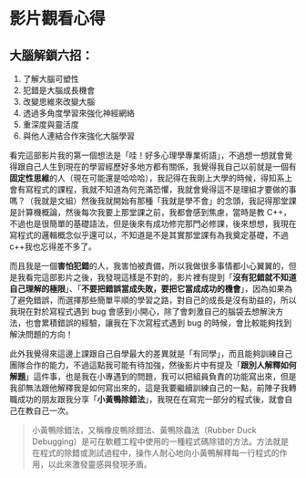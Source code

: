 # 影片觀看心得

## 大腦解鎖六招：

1. 了解大腦可塑性
1. 犯錯是大腦成長機會
1. 改變思維來改變大腦
1. 透過多角度學習來強化神經網絡
1. 重深度與靈活度
1. 與他人連結合作來強化大腦學習

看完這部影片我的第一個想法是「哇！好多心理學專業術語」，不過想一想就會覺得跟自己人生到現在的學習經歷好多地方都有關係，我覺得我自己以前就是一個有**固定性思維**的人（現在可能還是哈哈哈），我記得在我剛上大學的時候，得知系上會有寫程式的課程，我就不知道為何充滿恐懼，我就會覺得這不是理組才要做的事嗎？（我就是文組）然後我就開始有那種「我就是學不會」的念頭，我記得那堂課是計算機概論，然後每次我要上那堂課之前，我都會感到焦慮，當時是教 C++，不過也是很簡單的基礎語法，但是後來有成功修完那門必修課，後來想想，我現在寫程式的邏輯概念似乎還可以，不知道是不是其實那堂課有為我奠定基礎，不過 c++我也忘得差不多了。

而且我是一個**害怕犯錯**的人，我害怕被責備，所以我做很多事情都小心翼翼的，但是我看完這部影片之後，我發現這樣是不對的，影片裡有提到「**沒有犯錯就不知道自己理解的極限**」、「**不要把錯誤當成失敗，要把它當成成功的機會**」，因為如果為了避免錯誤，而選擇那些簡單平順的學習之路，對自己的成長是沒有助益的，所以我現在對於寫程式遇到 bug 會感到小開心，除了會刺激自己的腦袋去想解決方法，也會累積錯誤的經驗，讓我在下次寫程式遇到 bug 的時候，會比較能夠找到解決問題的方向！

此外我覺得來這邊上課跟自己自學最大的差異就是「有同學」，而且能夠訓練自己團隊合作的能力，不過這點我可能有待加強，然後影片中有提及「**跟別人解釋如何解題**」這件事，也是我在小專遇到的問題，我可以把組員負責的功能寫出來，但是我卻無法跟他解釋我是如何寫出來的，這是我要繼續訓練自己的一點，前陣子我轉職成功的朋友跟我分享「**小黃鴨除錯法**」，我現在在寫完一部分的程式後，就會自己在教自己一次。

> 小黃鴨除錯法，又稱橡皮鴨除錯法、黃鴨除蟲法（Rubber Duck Debugging）是可在軟體工程中使用的一種程式碼除错的方法。方法就是在程式的除錯或測試過程中，操作人耐心地向小黃鴨解釋每一行程式的作用，以此來激發靈感與發現矛盾。
